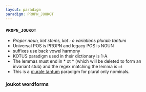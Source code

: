 ```yaml
---
layout: paradigm
paradigm: PROPN_JOUKOT
---
```

### ` PROPN_JOUKOT `

* _Proper noun, kot stems, kot : o variations plurale tantum_
* Universal POS is PROPN and legacy POS is NOUN
* suffixes use back vowel harmony
* KOTUS paradigm used in their dictionary is 1-A
* The lemmas must end in * ot * (which will be deleted to form an invariant stub) and the regex matching the lemma is ` ot `
* This is a [plurale tantum](https://en.wikipedia.org/wiki/Plurale_tantum) paradigm for plural only nominals.

### joukot wordforms


